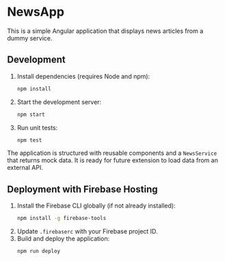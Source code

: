 # NewsApp

This is a simple Angular application that displays news articles from a dummy service.

## Development

1. Install dependencies (requires Node and npm):
   ```bash
   npm install
   ```
2. Start the development server:
   ```bash
   npm start
   ```
3. Run unit tests:
   ```bash
   npm test
   ```

The application is structured with reusable components and a `NewsService` that returns mock data. It is ready for future extension to load data from an external API.

## Deployment with Firebase Hosting

1. Install the Firebase CLI globally (if not already installed):
   ```bash
   npm install -g firebase-tools
   ```
2. Update `.firebaserc` with your Firebase project ID.
3. Build and deploy the application:
   ```bash
   npm run deploy
   ```
